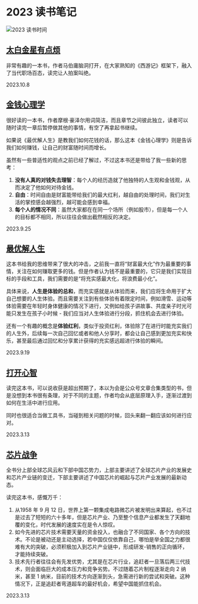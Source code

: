 # 2023 读书笔记

![2023 读书时间](/crons/assets/weread-2023.svg)

## [太白金星有点烦](https://book.douban.com/subject/36328704/)

非常有趣的一本书，作者马伯庸脑洞打开，在大家熟知的《西游记》框架下，融入了当代职场百态，读完让人拍案叫绝。

<Rating :rating="5" />

<right-text>2023.10.8</right-text>

## [金钱心理学](https://book.douban.com/subject/36415996/)

<Rating :rating="4" />

很好读的一本书，作者摩根·豪泽尔用词简洁，而且章节之间彼此独立，读者可以随时读完一章后暂停做其他的事情，有空了再拿起书继续。

如果说《最优解人生》是教我们如何花钱的话，那么这本《金钱心理学》则是告诉我们如何赚钱，让自己的财富随时间而增长。

虽然有一些普适性的观点之前已经了解过，不过这本书还是带给了我一些新的思考：

1. **没有人真的对钱失去理智**：每个人的经历造就了他独特的人生观和金钱观，从而决定了他如何对待金钱。
2. **自由**：时间自由是财富能带给我们的最大红利，越自由的处理时间，我们对生活的掌控感会越强烈，越可能会感到幸福。
3. **每个人的情况不同**：虽然大家都在在同一个场所（例如股市），但是每一个人的目标都不相同，所以往往会做出截然相反的决定。

<right-text>2023.9.25</right-text>


## [最优解人生](https://book.douban.com/subject/36242339/)

<Rating :rating="5" />

这本书给我的思维带来了很大的冲击，之前我一直将“财富最大化”作为最重要的事情，关注在如何赚取更多的钱。但是作者认为钱不是最重要的，它只是我们实现目标的手段和工具，我们需要的是“将充实感最大化，将浪费最小化”。

具体来说，**人生是体验的总和**，而充实感就是从体验而来，我们应将生命用于扩大自己想要的人生体验。而且需要关注到有些体验有着限定时间，例如滑雪、运动等体验需要在年轻时身体健康的情况下进行，又例如给孩子讲故事、共度亲子时光可能只发生在孩子小时候 - 我们应当对人生体验进行分段，抓住机会去进行体验。

还有一个有趣的概念是**体验红利**，类似于投资红利，体验除了在进行时能充实我们的人生外，后续每一次自己回忆或者和他人分享时，都会让自己感到更加充实和快乐，甚至最后通过回忆和分享累计获得的充实感远超进行体验的瞬间。

<right-text>2023.9.19</right-text>

## [打开心智](https://book.douban.com/subject/36089614/)

<Rating :rating="4" />

读完这本书，可以说收获是超出预期了，本以为会是公众号文章合集类型的书，但是没想到本书很有条理，对于不同的主题，作者均会从底层原理入手，逐渐过渡到如何在生活中进行应用。

同时也很适合当做工具书，当碰到相关问题的时候，回头来翻一翻应该如何进行应对。

<right-text>2023.3.13</right-text>

## [芯片战争](https://book.douban.com/subject/35659418/)

<Rating :rating="4" />

全书分上部全球芯风云和下部中国芯势力，上部主要讲述了全球芯片产业的发展史和芯片产业链的变迁，下部主要讲述了中国芯片的崛起与芯片产业发展的最新动态。

读完这本书，感慨万千：

1. 从1958 年 9 月 12 日，世界上第一颗集成电路微芯片被发明出来算起，也不过是过去了短短的六十多年，但是芯片产业、乃至整个信息产业都发生了天翻地覆的变化，时代发展的速度实在是令人惊叹。
2. 如今先进的芯片技术需要天量的资金投入，也融合了不同国家、各个方向的技术。不论是被动还是主动选择，若中国仅仅依靠自己，哪怕是举全国之力都很难有大的突破，必须积极加入到芯片产业链中，形成研发-销售的正向循环，才能持续突破。
3. 技术先行者往往会有先发优势，尤其是在芯片行业，追赶者一旦落后两三代技术，则会面临巨大的成本压力和竞争劣势。不过随着芯片制程逐渐走向 2 纳米，甚至 1 纳米，目前的技术方向逐渐到头，急需进行新的尝试和突破。这种情况下，正是追赶者弯道超车的最好机会，希望中国能抓住机会。

<right-text>2023.3.13</right-text>


<Vssue title="2023 读书笔记" />